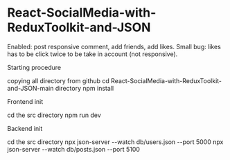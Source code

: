 # React-SocialMedia-with-ReduxToolkit-and-JSON
Enabled: post responsive comment, add friends, add likes. Small bug: likes has to be click twice to be take in account (not responsive).

Starting procedure

copying all directory from github cd React-SocialMedia-with-ReduxToolkit-and-JSON-main directory npm install

Frontend init

cd the src directory npm run dev

Backend init

cd the src directory npx json-server --watch db/users.json --port 5000 npx json-server --watch db/posts.json --port 5100
